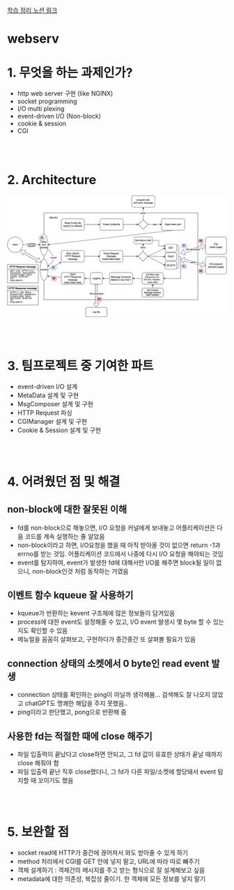 [학습 정리 노션 링크](https://helpful-eggplant-ec3.notion.site/webserv-2b91ab553d214e6ca2889113ededf994)

# webserv

# 1. 무엇을 하는 과제인가?
- http web server 구현 (like NGINX)
- socket programming
- I/O multi plexing
- event-driven I/O (Non-block)
- cookie & session
- CGI

<br><br>

# 2. Architecture
![architecture](./imgsrc/Diagram.png)

<br><br>

# 3. 팀프로젝트 중 기여한 파트
- event-driven I/O 설계
- MetaData 설계 및 구현
- MsgComposer 설계 및 구현
- HTTP Request 파싱
- CGIManager 설계 및 구현
- Cookie & Session 설계 및 구현

<br><br>

# 4. 어려웠던 점 및 해결
## non-block에 대한 잘못된 이해
- fd를 non-block으로 해놓으면, I/O 요청을 커널에게 보내놓고 어플리케이션은 다음 코드를 계속 실행하는 줄 알았음
- non-block이라고 하면, I/O요청을 했을 때 아직 받아올 것이 없으면 return -1과 errno를 받는 것임. 어플리케이션 코드에서 나중에 다시 I/O 요청을 해야되는 것임
- event를 탐지하여, event가 발생한 fd에 대해서만 I/O를 해주면 block될 일이 없으니, non-block인것 처럼 동작하는 거였음

## 이벤트 함수 kqueue 잘 사용하기
- kqueue가 반환하는 kevent 구조체에 많은 정보들이 담겨있음
- process에 대한 event도 설정해줄 수 있고, I/O event 발생시 몇 byte 할 수 있는지도 확인할 수 있음
- 메뉴얼을 꼼꼼히 살펴보고, 구현하다가 중간중간 또 살펴볼 필요가 있음

## connection 상태의 소켓에서 0 byte인 read event 발생
- connection 상태를 확인하는 ping이 아닐까 생각해봄... 검색해도 잘 나오지 않았고 chatGPT도 명쾌한 해답을 주지 못했음..
- ping이라고 판단했고, pong으로 반환해 줌

## 사용한 fd는 적절한 때에 close 해주기
- 파일 입출력이 끝났다고 close하면 안되고, 그 fd 값이 유효한 상태가 끝날 때까지 close 해줘야 함
- 파일 입출력 끝난 직후 close했더니, 그 fd가 다른 파일/소켓에 할당돼서 event 탐지할 때 꼬이기도 했음

<br><br>

# 5. 보완할 점
- socket read에 HTTP가 중간에 끊어져서 와도 받아줄 수 있게 하기
- method 처리에서 CGI를 GET 안에 넣지 말고, URL에 따라 따로 뺴주기
- 객체 설계하기 : 객체간의 메시지를 주고 받는 형식으로 잘 설계해보고 싶음
- metadata에 대한 의존성, 복잡성 줄이기. 한 객체에 모든 정보를 넣지 말기
